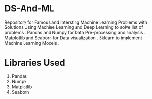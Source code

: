 # DS-And-ML
Repository for Famous and Intersting Machine Learning Problems with Solutions
Using Machine Learning and Deep Learning to solve list of problems .
Pandas and Numpy for Data Pre-processing and analysis .
Matplotlib and Seaborn for Data visualization .
Sklearn to implement Machine Learning Models .

# Libraries Used
1) Pandas
2) Numpy
3) Matplotlib
4) Seaborn